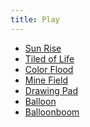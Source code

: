 ```yaml
---
title: Play
---
```

<link rel="stylesheet" href="/adorn/adorn.css" />
<script src="/adorn/adorn.js" async></script>

 * [Sun Rise](./sunrise.html)
 * [Tiled of Life](./tiledoflife.html)
 * [Color Flood](./colorflood.html)
 * [Mine Field](./minefield.html)
 * [Drawing Pad](./drawingpad.html)
 * [Balloon](./balloon.html)
 * [Balloonboom](./balloonboom.html)
